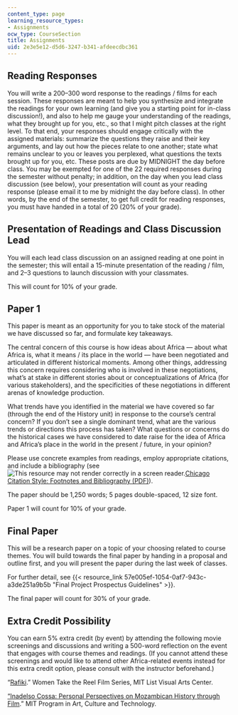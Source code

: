 ```yaml
---
content_type: page
learning_resource_types:
- Assignments
ocw_type: CourseSection
title: Assignments
uid: 2e3e5e12-d5d6-3247-b341-afdeecdbc361
---
```


Reading Responses 
------------------

You will write a 200–300 word response to the readings / films for each session. These responses are meant to help you synthesize and integrate the readings for your own learning (and give you a starting point for in-class discussion!), and also to help me gauge your understanding of the readings, what they brought up for you, etc., so that I might pitch classes at the right level. To that end, your responses should engage critically with the assigned materials: summarize the questions they raise and their key arguments, and lay out how the pieces relate to one another; state what remains unclear to you or leaves you perplexed, what questions the texts brought up for you, etc. These posts are due by MIDNIGHT the day before class. You may be exempted for one of the 22 required responses during the semester without penalty; in addition, on the day when you lead class discussion (see below), your presentation will count as your reading response (please email it to me by midnight the day before class). In other words, by the end of the semester, to get full credit for reading responses, you must have handed in a total of 20 (20% of your grade).

Presentation of Readings and Class Discussion Lead
--------------------------------------------------

You will each lead class discussion on an assigned reading at one point in the semester; this will entail a 15-minute presentation of the reading / film, and 2–3 questions to launch discussion with your classmates.

This will count for 10% of your grade.

Paper 1
-------

This paper is meant as an opportunity for you to take stock of the material we have discussed so far, and formulate key takeaways.

The central concern of this course is how ideas about Africa — about what Africa is, what it means / its place in the world — have been negotiated and articulated in different historical moments. Among other things, addressing this concern requires considering who is involved in these negotiations, what’s at stake in different stories about or conceptualizations of Africa (for various stakeholders), and the specificities of these negotiations in different arenas of knowledge production.

What trends have you identified in the material we have covered so far (through the end of the History unit) in response to the course’s central concern? If you don’t see a single dominant trend, what are the various trends or directions this process has taken? What questions or concerns do the historical cases we have considered to date raise for the idea of Africa and Africa’s place in the world in the present / future, in your opinion?

Please use concrete examples from readings, employ appropriate citations, and include a bibliography (see ![This resource may not render correctly in a screen reader.](/images/inacessible.gif)[Chicago Citation Style: Footnotes and Bibliography (PDF)](https://politics.ucsc.edu/undergraduate/chicago%20style%20guide.pdf)).

The paper should be 1,250 words; 5 pages double-spaced, 12 size font.

Paper 1 will count for 10% of your grade.

Final Paper
-----------

This will be a research paper on a topic of your choosing related to course themes. You will build towards the final paper by handing in a proposal and outline first, and you will present the paper during the last week of classes.

For further detail, see {{< resource_link 57e005ef-1054-0af7-943c-a3de251a9b5b "Final Project Prospectus Guidelines" >}}.

The final paper will count for 30% of your grade.

Extra Credit Possibility
------------------------

You can earn 5% extra credit (by event) by attending the following movie screenings and discussions and writing a 500-word reflection on the event that engages with course themes and readings. (If you cannot attend these screenings and would like to attend other Africa-related events instead for this extra credit option, please consult with the instructor beforehand.)

“[Rafiki](https://listart.mit.edu/events-programs/public-program-2019-women-take-reel-film-series-rafiki).” Women Take the Reel Film Series, MIT List Visual Arts Center.

[“Inadelso Cossa: Personal Perspectives on Mozambican History through Film](http://act.mit.edu/projects-and-events/lectures-series/2019-spring/may-6-inadelso-cossa/).” MIT Program in Art, Culture and Technology.